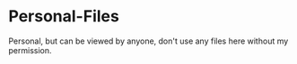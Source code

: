 # Personal-Files
Personal, but can be viewed by anyone, don't use any files here without my permission.
